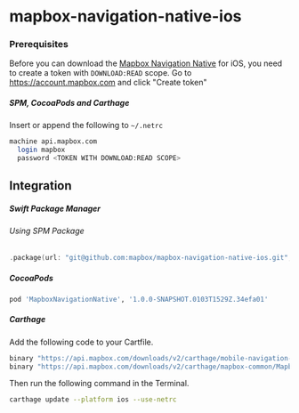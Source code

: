 # mapbox-navigation-native-ios

### Prerequisites

Before you can download the [Mapbox Navigation Native](https://github.com/mapbox/mapbox-navigation-native) for iOS, you need to create a token with `DOWNLOAD:READ` scope.
Go to https://account.mapbox.com and click "Create token"

##### SPM, CocoaPods and Carthage
Insert or append the following to `~/.netrc`

```bash
machine api.mapbox.com
  login mapbox
  password <TOKEN WITH DOWNLOAD:READ SCOPE>
```

## Integration

##### Swift Package Manager

###### Using SPM Package

```swift
.package(url: "git@github.com:mapbox/mapbox-navigation-native-ios.git", from: "1.0.0-SNAPSHOT.0103T1529Z.34efa01"),
```

##### CocoaPods

```ruby
pod 'MapboxNavigationNative', '1.0.0-SNAPSHOT.0103T1529Z.34efa01'
```

##### Carthage

Add the following code to your Cartfile.

```bash
binary "https://api.mapbox.com/downloads/v2/carthage/mobile-navigation-native/MapboxNavigationNative.json" == 1.0.0-SNAPSHOT.0103T1529Z.34efa01
binary "https://api.mapbox.com/downloads/v2/carthage/mapbox-common/MapboxCommon-ios.json" == 24.1.0-rc.1
```

Then run the following command in the Terminal.
```bash
carthage update --platform ios --use-netrc
```
